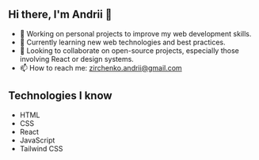## Hi there, I'm Andrii 👋

- 🔭 Working on personal projects to improve my web development skills.
- 🌱 Currently learning new web technologies and best practices.
- 👯 Looking to collaborate on open-source projects, especially those involving React or design systems.
- 📫 How to reach me: zirchenko.andrii@gmail.com

## Technologies I know
- <i class="fab fa-html5"></i> HTML
- <i class="fab fa-css3-alt"></i> CSS
- <i class="fab fa-react"></i> React
- <i class="fab fa-js-square"></i> JavaScript
- <i class="fab fa-tailwindcss"></i> Tailwind CSS
